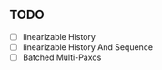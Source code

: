 ## TODO
- [ ] linearizable History
- [ ] linearizable History And Sequence
- [ ] Batched Multi-Paxos
